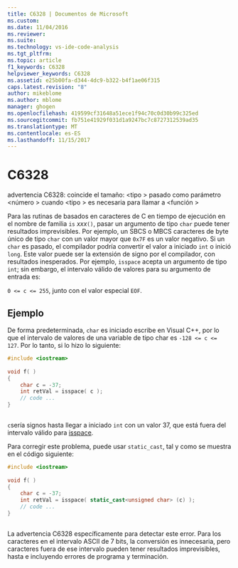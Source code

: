 ```yaml
---
title: C6328 | Documentos de Microsoft
ms.custom: 
ms.date: 11/04/2016
ms.reviewer: 
ms.suite: 
ms.technology: vs-ide-code-analysis
ms.tgt_pltfrm: 
ms.topic: article
f1_keywords: C6328
helpviewer_keywords: C6328
ms.assetid: e25b00fa-d344-4dc9-b322-b4f1ae06f315
caps.latest.revision: "8"
author: mikeblome
ms.author: mblome
manager: ghogen
ms.openlocfilehash: 419599cf31648a51ece1f94c70c0d30b99c325ed
ms.sourcegitcommit: fb751e41929f031d1a9247bc7c8727312539ad35
ms.translationtype: MT
ms.contentlocale: es-ES
ms.lasthandoff: 11/15/2017
---
```

# <a name="c6328"></a>C6328
advertencia C6328: coincide el tamaño: \<tipo > pasado como parámetro \<número > cuando \<tipo > es necesaria para llamar a \<función >  
  
 Para las rutinas de basados en caracteres de C en tiempo de ejecución en el nombre de familia `is` *xxx*`()`, pasar un argumento de tipo `char` puede tener resultados imprevisibles. Por ejemplo, un SBCS o MBCS caracteres de byte único de tipo `char` con un valor mayor que `0x7F` es un valor negativo. Si un `char` es pasado, el compilador podría convertir el valor a iniciado `int` o inició `long`. Este valor puede ser la extensión de signo por el compilador, con resultados inesperados. Por ejemplo, `isspace` acepta un argumento de tipo `int`; sin embargo, el intervalo válido de valores para su argumento de entrada es:  
  
 `0 <= c <= 255`, junto con el valor especial `EOF`.  
  
## <a name="example"></a>Ejemplo  
 De forma predeterminada, `char` es iniciado escribe en Visual C++, por lo que el intervalo de valores de una variable de tipo char es `-128 <= c <= 127`. Por lo tanto, si lo hizo lo siguiente:  
  
```cpp  
#include <iostream>  
  
void f( )  
{  
    char c = -37;  
    int retVal = isspace( c );  
    // code ...  
}  
  
```  
  
 `c`sería signos hasta llegar a iniciado `int` con un valor 37, que está fuera del intervalo válido para [isspace](http://msdn.microsoft.com/Library/3ac254c4-92aa-4238-882a-3a3fb576cdf5).  
  
 Para corregir este problema, puede usar `static_cast`, tal y como se muestra en el código siguiente:  
  
```cpp  
#include <iostream>  
  
void f( )  
{  
    char c = -37;  
    int retVal = isspace( static_cast<unsigned char> (c) );  
    // code ...  
}  
  
```  
  
 La advertencia C6328 específicamente para detectar este error. Para los caracteres en el intervalo ASCII de 7 bits, la conversión es innecesaria, pero caracteres fuera de ese intervalo pueden tener resultados imprevisibles, hasta e incluyendo errores de programa y terminación.